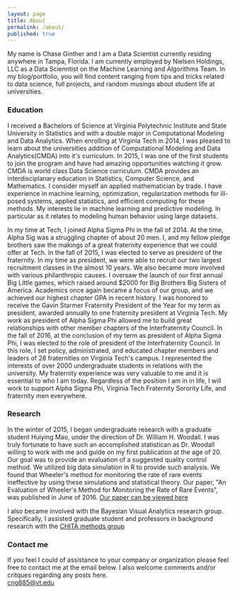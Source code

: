 ```yaml
---
layout: page
title: About
permalink: /about/
published: true
---
```


My name is Chase Ginther and I am a Data Scientist currently residing anywhere in Tampa, Florida. I am currently employed by Nielsen Holdings, LLC as a Data Scienntist on the Machine Learning and Algorithms Team. In my blog/portfolio, you will find content ranging from tips and tricks related to data science, full projects, and random musings about student life at universities.

### Education
I received a Bachelors of Science at Virginia Polytechnic Institute and State University in Statistics and with a double major in  Computational Modeling and Data Analytics. When enrolling at Virginia Tech in 2014, I was pleased to learn about the universities addition of Computational Modeling and Data Analytics(CMDA) into it's curriculum. In 2015, I was one of the first students to join the program and have had amazing opportunities watching it grow. CMDA is world class Data Science curriculum. CMDA provides an interdisciplanary education in Statistics, Computer Science, and Mathematics. I consider myself an applied mathematician by trade. I have experience in machine learning, optimization, regularization methods for ill-posed systems, applied statistics, and efficient computing for these methods. My interests lie in machine learning and predictive modeling. In particular as it relates to modeling human behavior using large datasets.

In my time at Tech, I joined Alpha Sigma Phi in the fall of 2014. At the time, Alpha Sig was a struggling chapter of about 20 men. I, and my fellow pledge brothers saw the makings of a great fraternity experience that we could offer at Tech. In the fall of 2015, I was elected to serve as president of the fraternity. In my time as president, we were able to recruit our two largest recruitment classes in the almost 10 years. We also became more involved with various philanthropic causes. I oversaw the launch of our first annual Big Little games, which raised around $2000 for Big Brothers Big Sisters of America. Academics once again became a focus of our group, and we achieved our highest chapter GPA in recent history. I was honored to receive the Gavin Starmer Fraternity President of the Year for my term as president, awarded annually to one fraternity president at Virginia Tech. My work as president of Alpha Sigma Phi allowed me to build great relationships with other member chapters of the Interfraternity Council. In the fall of 2016, at the conclusion of my term as president of Alpha Sigma Phi, I was elected to the role of president of the Interfraternity Council. In this role, I set policy, administrated, and educated chapter members and leaders of 28 fraternities on Virginia Tech's campus. I represented the interests of over 2000 undergraduate students in relations with the university. My fraternity experience was very valuable to me and it is essential to who I am today. Regardless of the position I am in in life, I will work to support Alpha Sigma Phi, Virginia Tech Fraternity Sorority Life, and fraternity men everywhere. 

### Research
In the winter of 2015, I began undergraduate research with a graduate student Huiying Mao, under the direction of Dr. William H. Woodall. I was truly fortunate to have such an accomplished statistican as Dr. Woodall willing to work with me and guide on my first publication at the age of 20. Our goal was to provide an evaluation of a suggested quality control method. We utilized big data simulation in R to provide such analysis. We found that Wheeler's method for monitoring the rate of rare events ineffective by using these simulations and statistical theory. Our paper, "An Evaluation of Wheeler's Method for Monitoring the Rate of Rare Events", was published in June of 2016. [Our paper can be viewed here](http://onlinelibrary.wiley.com/doi/10.1002/qre.2024/abstract)

I also became involved with the Bayesian Visual Analytics research group. Specifically, I assisted graduate student and professors in background research with the [CHITA methods group](https://infovis.cs.vt.edu/content/chita-project) 



### Contact me
If you feel I could of assistance to your company or organization please feel free to contact me at the email below. I also welcome comments and/or critques regarding any posts here.  
[cng885@vt.edu](mailto:cng885@vt.edu)
